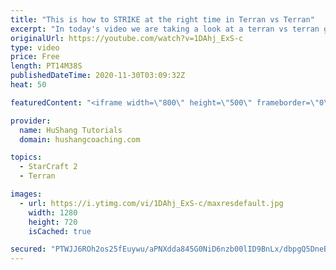 ```yaml
---
title: "This is how to STRIKE at the right time in Terran vs Terran"
excerpt: "In today's video we are taking a look at a terran vs terran game I played that showcases some patience and how I like to calculate when it's the correct time to attack!  Coaching -------------------------------------------------------------------------- Website: https://www.hushangcoaching.com  Interested"
originalUrl: https://youtube.com/watch?v=1DAhj_ExS-c
type: video
price: Free
length: PT14M38S
publishedDateTime: 2020-11-30T03:09:32Z
heat: 50

featuredContent: "<iframe width=\"800\" height=\"500\" frameborder=\"0\" src=\"https://www.youtube.com/embed/1DAhj_ExS-c\" allow=\"accelerometer; autoplay; encrypted-media; gyroscope; picture-in-picture\" allowfullscreen></iframe>"

provider:
  name: HuShang Tutorials
  domain: hushangcoaching.com

topics:
  - StarCraft 2
  - Terran

images:
  - url: https://i.ytimg.com/vi/1DAhj_ExS-c/maxresdefault.jpg
    width: 1280
    height: 720
    isCached: true

secured: "PTWJJ6ROh2os25fEuywu/aPNXdda845G0NiD6nzb00lID9BnLx/dbpgQ5DneBUIJEj5d1bqXYaqan4RrwYSiCAr/bZXRhztZbHE3K7zw8+03nXReXyDMHWgaqZSQdg2VUdupM7jKnVQNoDm5PWhug1DRdxOoBMeKvhGhK/7zFYoq9SfyEYZ8l8+msTl29lWh6H9Jc5ID+Wz4g3egUrio030UVP1OYrgm2WsUuuRz4u+3dJyyTmrYPyg8NFIUNZK//livEId7RaVJ0tjdexmwwA/fhnSG7nBvVOvoOYZoNkAQdJdCuq3gKj049SiOibdf0OcYLveEtFvO/fWOR/fjzFFRFyATM2JbXPv9SrkAr1T529JdbJRGaSQoI6eKNrNHOkTYUY9WnO+qSDsyQIEr178RHYcF0kQhDbW9UTylm1o=;T6Ri6Ivvmrlbb9iTdFnNzA=="
---
```


